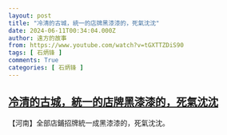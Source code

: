 ```yaml
---
layout: post
title: "冷清的古城，統一的店牌黑漆漆的，死氣沈沈"
date: 2024-06-11T00:34:04.000Z
author: 遠方的故事
from: https://www.youtube.com/watch?v=tGXTTZDiS90
tags: [ 石炳锋 ]
comments: True
categories: [ 石炳锋 ]
---
```

<!--1718066044000-->
[冷清的古城，統一的店牌黑漆漆的，死氣沈沈](https://www.youtube.com/watch?v=tGXTTZDiS90)
------

<div>
【河南】全部店鋪招牌統一成黑漆漆的，死氣沈沈。
</div>
